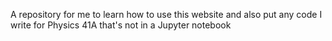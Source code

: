 A repository for me to learn how to use this website and also put any code I write for Physics 41A that's not in a Jupyter notebook
